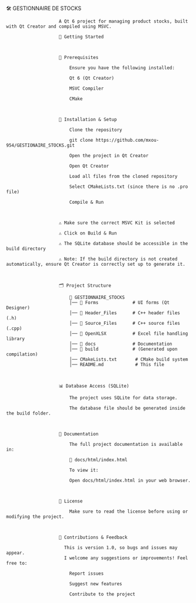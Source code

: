 🛠️ GESTIONNAIRE DE STOCKS
                                  
                        A Qt 6 project for managing product stocks, built with Qt Creator and compiled using MSVC.
                                  
                        📌 Getting Started

                                  
                                  
                        🔹 Prerequisites
                                  
                            Ensure you have the following installed:
                                      
                            Qt 6 (Qt Creator)
                                      
                            MSVC Compiler
                                      
                            CMake

                                  
                                  
                        🔹 Installation & Setup
                                  
                            Clone the repository
                                      
                            git clone https://github.com/mxou-954/GESTIONAIRE_STOCKS.git
                                      
                            Open the project in Qt Creator
                                      
                            Open Qt Creator
                                      
                            Load all files from the cloned repository
                                      
                            Select CMakeLists.txt (since there is no .pro file)
                                      
                            Compile & Run

                                  
                                  
                        ⚠️ Make sure the correct MSVC Kit is selected
                                  
                        ⚠️ Click on Build & Run
                                  
                        ⚠️ The SQLite database should be accessible in the build directory
                                  
                        ⚠️ Note: If the build directory is not created automatically, ensure Qt Creator is correctly set up to generate it.

                                  
                                  
                        🗂️ Project Structure
                                  
                            📂 GESTIONNAIRE_STOCKS
                            │── 📁 Forms             # UI forms (Qt Designer)
                            │── 📁 Header_Files      # C++ header files (.h)
                            │── 📁 Source_Files      # C++ source files (.cpp)
                            │── 📁 OpenXLSX          # Excel file handling library
                            │── 📁 docs              # Documentation
                            │── 📁 build             # (Generated upon compilation)
                            │── CMakeLists.txt       # CMake build system
                            │── README.md            # This file


                                  
                        📊 Database Access (SQLite)
                                  
                            The project uses SQLite for data storage.
                                      
                            The database file should be generated inside the build folder.

                                  
                                  
                        📜 Documentation
                                  
                            The full project documentation is available in:
                                      
                            📁 docs/html/index.html
                                      
                            To view it:
                                      
                            Open docs/html/index.html in your web browser.

                                  
                                  
                        📜 License
                                  
                            Make sure to read the license before using or modifying the project.

                                  
                                  
                        🤝 Contributions & Feedback
                                  
                          This is version 1.0, so bugs and issues may appear.
                          I welcome any suggestions or improvements! Feel free to:
                                      
                            Report issues
                                      
                            Suggest new features
                                      
                            Contribute to the project
